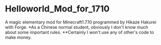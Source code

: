 # Helloworld_Mod_for_1710
A magic elementary mod for Minecraft1.7.10 programmed by Hikaze Hakurei with Forge.
*As a Chinese normal student, obviously I don't know much about some important rules.
**Certainly I won't use any of other's code to make money.
